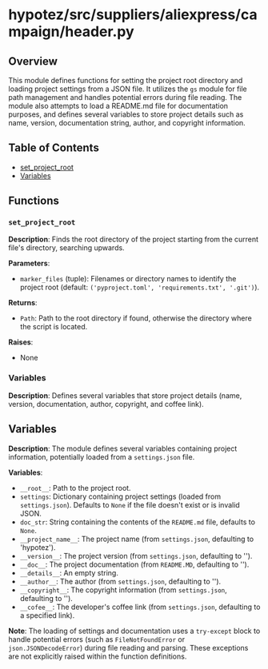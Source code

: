 # hypotez/src/suppliers/aliexpress/campaign/header.py

## Overview

This module defines functions for setting the project root directory and loading project settings from a JSON file.  It utilizes the `gs` module for file path management and handles potential errors during file reading. The module also attempts to load a README.md file for documentation purposes, and defines several variables to store project details such as name, version, documentation string, author, and copyright information.

## Table of Contents

* [set_project_root](#set-project-root)
* [Variables](#variables)


## Functions

### `set_project_root`

**Description**: Finds the root directory of the project starting from the current file's directory, searching upwards.

**Parameters**:
- `marker_files` (tuple): Filenames or directory names to identify the project root (default: `('pyproject.toml', 'requirements.txt', '.git')`).

**Returns**:
- `Path`: Path to the root directory if found, otherwise the directory where the script is located.

**Raises**:
- None


### Variables

**Description**: Defines several variables that store project details (name, version, documentation, author, copyright, and coffee link).


## Variables


**Description**: The module defines several variables containing project information, potentially loaded from a `settings.json` file.


**Variables**:
- `__root__`: Path to the project root.
- `settings`: Dictionary containing project settings (loaded from `settings.json`).  Defaults to `None` if the file doesn't exist or is invalid JSON.
- `doc_str`: String containing the contents of the `README.md` file, defaults to `None`.
- `__project_name__`: The project name (from `settings.json`, defaulting to 'hypotez').
- `__version__`: The project version (from `settings.json`, defaulting to '').
- `__doc__`: The project documentation (from `README.MD`, defaulting to '').
- `__details__`:  An empty string.
- `__author__`: The author (from `settings.json`, defaulting to '').
- `__copyright__`: The copyright information (from `settings.json`, defaulting to '').
- `__cofee__`: The developer's coffee link (from `settings.json`, defaulting to a specified link).

**Note**: The loading of settings and documentation uses a `try-except` block to handle potential errors (such as `FileNotFoundError` or `json.JSONDecodeError`) during file reading and parsing.  These exceptions are not explicitly raised within the function definitions.
